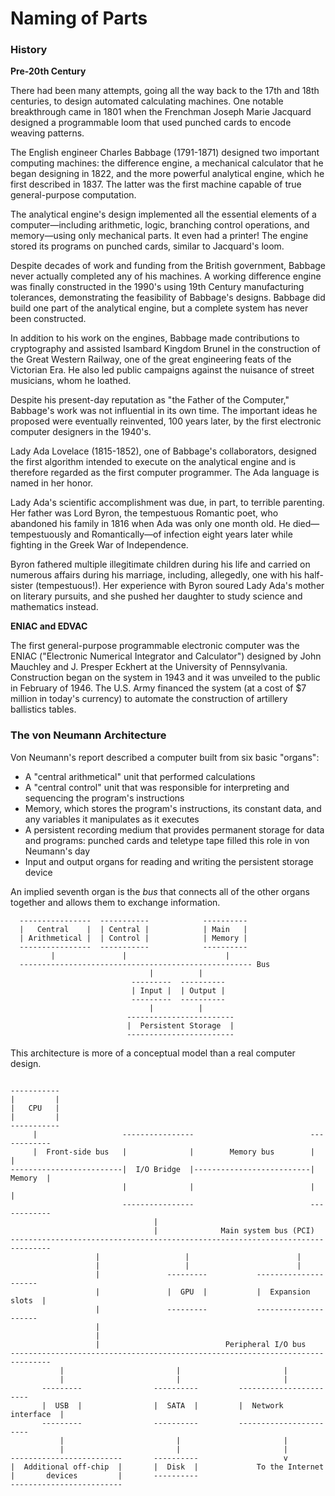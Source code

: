 # Naming of Parts

### History

**Pre-20th Century**

There had been many attempts, going all the way back to the 17th and 18th centuries, to design automated calculating machines. One
notable breakthrough came in 1801 when the Frenchman Joseph Marie Jacquard designed a programmable loom that used punched cards to 
encode weaving patterns.

The English engineer Charles Babbage (1791-1871) designed two important computing machines: the difference engine, a mechanical 
calculator that he began designing in 1822, and the more powerful analytical engine, which he first described in 1837. The latter was 
the first machine capable of true general-purpose computation.

The analytical engine's design implemented all the essential elements of a computer&mdash;including arithmetic, logic, branching 
control operations, and memory&mdash;using only mechanical parts. It even had a printer! The engine stored its programs on punched 
cards, similar to Jacquard's loom.

Despite decades of work and funding from the British government, Babbage never actually completed any of his machines. A working 
difference engine was finally constructed in the 1990's using 19th Century manufacturing tolerances, demonstrating the feasibility of 
Babbage's designs. Babbage did build one part of the analytical engine, but a complete system has never been constructed.

In addition to his work on the engines, Babbage made contributions to cryptography and assisted Isambard Kingdom Brunel in the
construction of the Great Western Railway, one of the great engineering feats of the Victorian Era. He also led public campaigns 
against the nuisance of street musicians, whom he loathed.

Despite his present-day reputation as "the Father of the Computer," Babbage's work was not influential in its own 
time. The important ideas he proposed were eventually reinvented, 100 years later, by the first electronic computer designers in the
1940's.

Lady Ada Lovelace (1815-1852), one of Babbage's collaborators, designed the first algorithm intended to execute on the analytical
engine and is therefore regarded as the first computer programmer. The Ada language is named in her honor.

Lady Ada's scientific accomplishment was due, in part, to terrible parenting. Her father was Lord Byron, the tempestuous Romantic poet,
who abandoned his family in 1816 when Ada was only one month old. He died&mdash;tempestuously and Romantically&mdash;of infection eight
years later while fighting in the Greek War of Independence.

Byron fathered multiple illegitimate children during his life and carried on numerous affairs during his marriage, including, 
allegedly, one with his half-sister (tempestuous!). Her experience with Byron soured Lady Ada's mother on literary pursuits, and she
pushed her daughter to study science and mathematics instead.

**ENIAC and EDVAC**

The first general-purpose programmable electronic computer was the ENIAC ("Electronic Numerical Integrator and Calculator") designed 
by John Mauchley and J. Presper Eckhert at the University of Pennsylvania. Construction began on the system in 1943 and it was unveiled
to the public in February of 1946. The U.S. Army financed the system (at a cost of $7 million in today's currency) to automate the 
construction of artillery ballistics tables.

### The von Neumann Architecture

Von Neumann's report described a computer built from six basic "organs":

  - A "central arithmetical" unit that performed calculations
  - A "central control" unit that was responsible for interpreting and sequencing the program's instructions
  - Memory, which stores the program's instructions, its constant data, and any variables it manipulates as it executes
  - A persistent recording medium that provides permanent storage for data and programs: punched cards and teletype tape filled this role in von Neumann's day
  - Input and output organs for reading and writing the persistent storage device

An implied seventh organ is the *bus* that connects all of the other organs together and allows them to exchange information.

```
  ----------------  -----------            ----------
  |   Central    |  | Central |            | Main   |
  | Arithmetical |  | Control |            | Memory |
  ----------------  -----------            ----------
         |               |                      |
  ---------------------------------------------------- Bus
                               |          |
                           ---------  ----------
                           | Input |  | Output |
                           ---------  ----------
                               |          |
                          ------------------------
                          |  Persistent Storage  |
                          ------------------------
```

This architecture is more of a conceptual model than a real computer design.


```

-----------
|         |
|   CPU   |
|         |
-----------
     |                   ----------------                          ------------
     |  Front-side bus   |              |        Memory bus        |          |
-------------------------|  I/O Bridge  |--------------------------|  Memory  |
                         |              |                          |          |
                         ----------------                          ------------
                                |
                                |              Main system bus (PCI)
-------------------------------------------------------------------------------
                   |                   |                        |
                   |                   |                        |
                   |               ---------           ---------------------
                   |               |  GPU  |           |  Expansion slots  |
                   |               ---------           ---------------------
                   |
                   |
                   |                            Peripheral I/O bus
-------------------------------------------------------------------------------            
           |                         |                       |
           |                         |                       |
       ---------                ----------         -----------------------
       |  USB  |                |  SATA  |         |  Network interface  |
       ---------                ----------         -----------------------
           |                         |                       |
           |                         |                       |
-------------------------       ----------                   v
|  Additional off-chip  |       |  Disk  |             To the Internet
|       devices         |       ----------
------------------------- 
